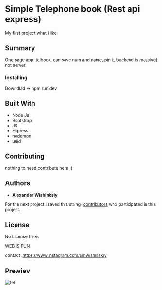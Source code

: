 # Simple Telephone book (Rest api express)

My first project what i like

## Summary
One page app. telbook, can save num and name, pin it, backend is massive) not server.

### Installing

Downdlad -> npm run dev


## Built With

* Node Js
* Bootstrap
* JS
* Express
* nodemon
* uuid

## Contributing

nothing to need contribute here ;)


## Authors

* **Alexander Wishinksiy** 

For the next project i saved this string) [contributors](#) who participated in this project.

## License

No License here.



WEB IS FUN

contact :https://www.instagram.com/amwishinskiy
## Prewiev
![tel](https://user-images.githubusercontent.com/11227748/178831309-669505c1-bf1f-478a-a670-bdef8c6dfc51.jpg)


